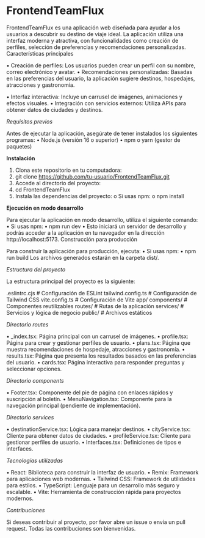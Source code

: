 # FrontendTeamFlux

FrontendTeamFlux es una aplicación web diseñada para ayudar a los usuarios a descubrir su destino de viaje ideal. La aplicación utiliza una interfaz moderna y atractiva, con funcionalidades como creación de perfiles, selección de preferencias y recomendaciones personalizadas.
Características principales

•	Creación de perfiles: Los usuarios pueden crear un perfil con su nombre, correo electrónico y avatar.
•	Recomendaciones personalizadas: Basadas en las preferencias del usuario, la aplicación sugiere destinos, hospedajes, atracciones y gastronomía.

•	Interfaz interactiva: Incluye un carrusel de imágenes, animaciones y efectos visuales.
•	Integración con servicios externos: Utiliza APIs para obtener datos de ciudades y destinos.

*Requisitos previos*

Antes de ejecutar la aplicación, asegúrate de tener instalados los siguientes programas:
•	Node.js (versión 16 o superior)
•	npm o yarn (gestor de paquetes)

**Instalación**

1.	Clona este repositorio en tu computadora:
2.	git clone https://github.com/tu-usuario/FrontendTeamFlux.git
3.	Accede al directorio del proyecto:
4.	cd FrontendTeamFlux
5.	Instala las dependencias del proyecto:
o	Si usas npm:
o	npm install

**Ejecución en modo desarrollo**

Para ejecutar la aplicación en modo desarrollo, utiliza el siguiente comando:
•	Si usas npm:
•	npm run dev
•	Esto iniciará un servidor de desarrollo y podrás acceder a la aplicación en tu navegador en la dirección http://localhost:5173.
Construcción para producción

Para construir la aplicación para producción, ejecuta:
•	Si usas npm:
•	npm run build
Los archivos generados estarán en la carpeta dist/.

*Estructura del proyecto*

La estructura principal del proyecto es la siguiente:

.eslintrc.cjs          # Configuración de ESLint
tailwind.config.ts     # Configuración de Tailwind CSS
vite.config.ts         # Configuración de Vite
app/
  components/          # Componentes reutilizables
  routes/              # Rutas de la aplicación
  services/            # Servicios y lógica de negocio
public/                # Archivos estáticos

*Directorio routes*

•	_index.tsx: Página principal con un carrusel de imágenes.
•	profile.tsx: Página para crear y gestionar perfiles de usuario.
•	plans.tsx: Página que muestra recomendaciones de hospedaje, atracciones y gastronomía.
•	results.tsx: Página que presenta los resultados basados en las preferencias del usuario.
•	cards.tsx: Página interactiva para responder preguntas y seleccionar opciones.

*Directorio components*

•	Footer.tsx: Componente del pie de página con enlaces rápidos y suscripción al boletín.
•	MenuNavigation.tsx: Componente para la navegación principal (pendiente de implementación).

*Directorio services*

•	destinationService.tsx: Lógica para manejar destinos.
•	cityService.tsx: Cliente para obtener datos de ciudades.
•	profileService.tsx: Cliente para gestionar perfiles de usuario.
•	Interfaces.tsx: Definiciones de tipos e interfaces.

*Tecnologías utilizadas*

•	React: Biblioteca para construir la interfaz de usuario.
•	Remix: Framework para aplicaciones web modernas.
•	Tailwind CSS: Framework de utilidades para estilos.
•	TypeScript: Lenguaje para un desarrollo más seguro y escalable.
•	Vite: Herramienta de construcción rápida para proyectos modernos.

*Contribuciones*

Si deseas contribuir al proyecto, por favor abre un issue o envía un pull request. Todas las contribuciones son bienvenidas.


